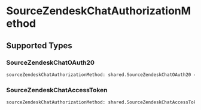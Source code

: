# SourceZendeskChatAuthorizationMethod


## Supported Types

### SourceZendeskChatOAuth20

```python
sourceZendeskChatAuthorizationMethod: shared.SourceZendeskChatOAuth20 = /* values here */
```

### SourceZendeskChatAccessToken

```python
sourceZendeskChatAuthorizationMethod: shared.SourceZendeskChatAccessToken = /* values here */
```

